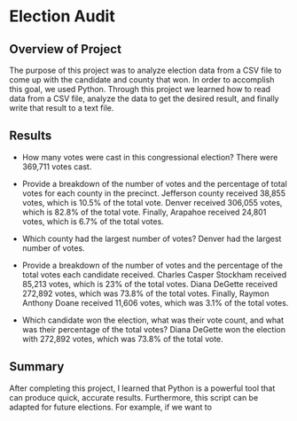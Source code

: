 # Election Audit

## Overview of Project

The purpose of this project was to analyze election data from a CSV file to come up with the candidate and county that won. In order to accomplish this goal, we used Python. Through this project we learned how to read data from a CSV file, analyze the data to get the desired result, and finally write that result to a text file.

## Results
- How many votes were cast in this congressional election?
There were 369,711 votes cast.

- Provide a breakdown of the number of votes and the percentage of total votes for each county in the precinct.
Jefferson county received 38,855 votes, which is 10.5% of the total vote. Denver received 306,055 votes, which is 82.8% of the total vote. Finally, Arapahoe received 24,801 votes, which is 6.7% of the total votes.

- Which county had the largest number of votes?
Denver had the largest number of votes.

- Provide a breakdown of the number of votes and the percentage of the total votes each candidate received.
Charles Casper Stockham received 85,213 votes, which is 23% of the total votes. Diana DeGette received 272,892 votes, which was 73.8% of the total votes. Finally, Raymon Anthony Doane received 11,606 votes, which was 3.1% of the total votes.

- Which candidate won the election, what was their vote count, and what was their percentage of the total votes?
Diana DeGette won the election with 272,892 votes, which was 73.8% of the total vote.

## Summary
After completing this project, I learned that Python is a powerful tool that can produce quick, accurate results. Furthermore, this script can be adapted for future elections. For example, if we want to 
